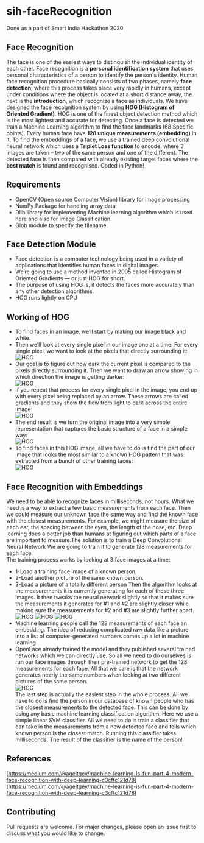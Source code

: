 # sih-faceRecognition
Done as a part of Smart India Hackathon 2020
## Face Recognition
The face is one of the easiest ways to distinguish the individual identity
of each other. Face recognition is a **personal identification system** that uses
personal characteristics of a person to identify the person's identity. Human face
recognition procedure basically consists of two phases, namely **face detection**,
where this process takes place very rapidly in humans, except under conditions
where the object is located at a short distance away, the next is the **introduction**,
which recognize a face as individuals. We have designed the face recognition
system by using **HOG (Histogram of Oriented Gradient)**. HOG is one of the
finest object detection method which is the most lightest and accurate for
detecting. Once a face is detected we train a Machine Learning algorithm to find
the face landmarks (68 Specific points). Every human face have **128 unique
measurements (embedding)** in it. To find the embeddings of a face, we use a
trained deep convolutional neural network which uses a **Triplet Loss
function** to encode, where 3 images are taken – two of the same person and one
of the different. The detected face is then compared with already existing target
faces where the **best match** is found and recognised. Coded in Python!
## Requirements
* OpenCV  (Open source Computer Vision) library for image processing
* NumPy Package for handling array data 
* Dlib library for implementing Machine learning algorithm which is used here and also for Image Classification.
* Glob module to specify the filename.
## Face Detection Module
* Face detection is a computer technology being used in a variety of applications that identifies human faces in digital images.
* We’re going to use a method invented in 2005 called Histogram of Oriented Gradients — or just HOG for short. 
* The purpose of using HOG is, it detects the faces more accurately than any other detection algorithms.
* HOG runs lightly on  CPU
## Working of HOG
* To find faces in an image, we’ll start by making our image black and white.
* Then we’ll look at every single pixel in our image one at a time. For every single pixel, we want to look at the pixels that directly surrounding it:<br />
![HOG](https://miro.medium.com/max/875/1*RZS05e_5XXQdofdRx1GvPA.gif)<br />
* Our goal is to figure out how dark the current pixel is compared to the pixels directly surrounding it. Then we want to draw an arrow showing in which direction the image is getting darker:<br/>![HOG](https://miro.medium.com/max/625/1*WF54tQnH1Hgpoqk-Vtf9Lg.gif)<br/>
* If you repeat that process for every single pixel in the image, you end up with every pixel being replaced by an arrow. These arrows are called gradients and they show the flow from light to dark across the entire image:<br/>
![HOG](https://miro.medium.com/max/875/1*oTdaElx_M-_z9c_iAwwqcw.gif)<br />
* The end result is we turn the original image into a very simple representation that captures the basic structure of a face in a simple way:<br />
![HOG](https://miro.medium.com/max/875/1*uHisafuUw0FOsoZA992Jdg.gif)<br/>
* To find faces in this HOG image, all we have to do is find the part of our image that looks the most similar to a known HOG pattern that was extracted from a bunch of other training faces:<br />![HOG](https://miro.medium.com/max/875/1*6xgev0r-qn4oR88FrW6fiA.png)<br/>

## Face Recognition with Embeddings
We need to be able to recognize faces in milliseconds, not hours.
What we need is a way to extract a few basic measurements from each face. Then we could measure our unknown face the same way and find the known face with the closest measurements.
 For example, we might measure the size of each ear, the spacing between the eyes, the length of the nose, etc. 
 Deep learning does a better job than humans at figuring out which parts of a face are important to measure.The solution is to train a Deep Convolutional Neural Network
We are going to train it to generate 128 measurements for each face.<br />
The training process works by looking at 3 face images at a time:
* 1-Load a training face image of a known person.
* 2-Load another picture of the same known person.
* 3-Load a picture of a totally different person
Then the algorithm looks at the measurements it is currently generating for each of those three images. It then tweaks the neural network slightly so that it makes sure the measurements it generates for #1 and #2 are slightly closer while making sure the measurements for #2 and #3 are slightly further apart.<br/>
![HOG](https://miro.medium.com/max/518/1*AbEg31EgkbXSQehuNJBlWg.png)
![HOG](https://miro.medium.com/max/875/1*xBJ4H2lbCMfzIfMrOm9BEQ.jpeg)
![HOG](https://miro.medium.com/max/875/1*n1R8VMyDRw3RNO3JULYBpQ.png)<br/>
* Machine learning people call the 128 measurements of each face an embedding. The idea of reducing complicated raw data like a picture into a list of computer-generated numbers comes up a lot in machine learning
 * OpenFace already trained the model and they published several trained networks which we can directly use.
So all we need to do ourselves is run our face images through their pre-trained network to get the 128 measurements for each face. 
All that we care is that the network generates nearly the same numbers when looking at two different pictures of the same person.<br/>
![HOG](https://miro.medium.com/max/875/1*6kMMqLt4UBCrN7HtqNHMKw.png)<br/>
The last step is actually the easiest step in the whole process. All we have to do is find the person in our database of known people who has the closest measurements to the detected face.
This can be done by using any basic machine learning classification algorithm. 
Here we use a simple linear SVM classifier.
All we need to do is train a classifier that can take in the measurements from a new detected face and tells which known person is the closest match. Running this classifier takes milliseconds. The result of the classifier is the name of the person!
## References
[https://medium.com/@ageitgey/machine-learning-is-fun-part-4-modern-face-recognition-with-deep-learning-c3cffc121d78](https://medium.com/@ageitgey/machine-learning-is-fun-part-4-modern-face-recognition-with-deep-learning-c3cffc121d78)
## Contributing
Pull requests are welcome. For major changes, please open an issue first to discuss what you would like to change.



